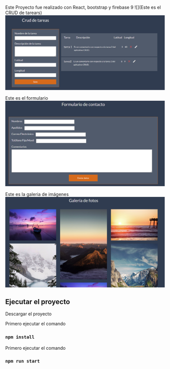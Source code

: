 Este Proyecto fue realizado con React, bootstrap y firebase 9
![](Este es el CRUD de tarears)
![](crudTarea.png)

Este es el formulario
![](formulario.png)

Este es la galeria de imágenes
![](galeria.png)

## Ejecutar el proyecto

Descargar el proyecto

Primero ejecutar el comando
### `npm install`

Primero ejecutar el comando
### `npm run start`
